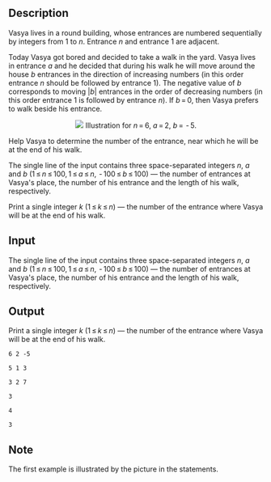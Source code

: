 ## Description

<div><p>Vasya lives in a round building, whose entrances are numbered sequentially by integers from <span class="tex-span">1</span> to <span class="tex-span"><i>n</i></span>. Entrance <span class="tex-span"><i>n</i></span> and entrance <span class="tex-span">1</span> are adjacent.</p><p>Today Vasya got bored and decided to take a walk in the yard. Vasya lives in entrance <span class="tex-span"><i>a</i></span> and he decided that during his walk he will move around the house <span class="tex-span"><i>b</i></span> entrances in the direction of increasing numbers (in this order entrance <span class="tex-span"><i>n</i></span> should be followed by entrance <span class="tex-span">1</span>). The negative value of <span class="tex-span"><i>b</i></span> corresponds to moving <span class="tex-span">|<i>b</i>|</span> entrances in the order of decreasing numbers (in this order entrance <span class="tex-span">1</span> is followed by entrance <span class="tex-span"><i>n</i></span>). If <span class="tex-span"><i>b</i> = 0</span>, then Vasya prefers to walk beside his entrance.</p><center> <img class="tex-graphics" src="file://ZIf8zfp7.png" style="max-width: 100.0%;max-height: 100.0%;">   <span class="tex-font-size-small">Illustration for <span class="tex-span"><i>n</i> = 6</span>, <span class="tex-span"><i>a</i> = 2</span>, <span class="tex-span"><i>b</i> =  - 5</span>.</span> </center><p>Help Vasya to determine the number of the entrance, near which he will be at the end of his walk.</p></div><div class="input-specification"><p>The single line of the input contains three space-separated integers <span class="tex-span"><i>n</i></span>, <span class="tex-span"><i>a</i></span> and <span class="tex-span"><i>b</i></span> (<span class="tex-span">1 ≤ <i>n</i> ≤ 100, 1 ≤ <i>a</i> ≤ <i>n</i>,  - 100 ≤ <i>b</i> ≤ 100</span>)&nbsp;— the number of entrances at Vasya's place, the number of his entrance and the length of his walk, respectively.</p></div><div class="output-specification"><p>Print a single integer <span class="tex-span"><i>k</i></span> (<span class="tex-span">1 ≤ <i>k</i> ≤ <i>n</i></span>)&nbsp;— the number of the entrance where Vasya will be at the end of his walk.</p></div>

## Input

<p>The single line of the input contains three space-separated integers <span class="tex-span"><i>n</i></span>, <span class="tex-span"><i>a</i></span> and <span class="tex-span"><i>b</i></span> (<span class="tex-span">1 ≤ <i>n</i> ≤ 100, 1 ≤ <i>a</i> ≤ <i>n</i>,  - 100 ≤ <i>b</i> ≤ 100</span>)&nbsp;— the number of entrances at Vasya's place, the number of his entrance and the length of his walk, respectively.</p>

## Output

<p>Print a single integer <span class="tex-span"><i>k</i></span> (<span class="tex-span">1 ≤ <i>k</i> ≤ <i>n</i></span>)&nbsp;— the number of the entrance where Vasya will be at the end of his walk.</p>





```input1
6 2 -5

```




```input2
5 1 3

```




```input3
3 2 7

```




```output1
3

```




```output2
4

```




```output3
3

```



## Note

<p>The first example is illustrated by the picture in the statements.</p>
